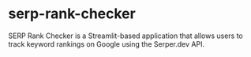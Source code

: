 # serp-rank-checker
SERP Rank Checker is a Streamlit-based application that allows users to track keyword rankings on Google using the Serper.dev API. 
